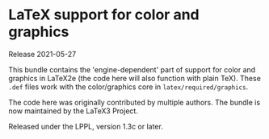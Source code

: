 LaTeX support for color and graphics
====================================

Release 2021-05-27

This bundle contains the 'engine-dependent' part of support for
color and graphics in LaTeX2e (the code here will also function
with plain TeX). These `.def` files work with the color/graphics
core in `latex/required/graphics`.

The code here was originally contributed by multiple authors.
The bundle is now maintained by the LaTeX3 Project.

Released under the LPPL, version 1.3c or later.


